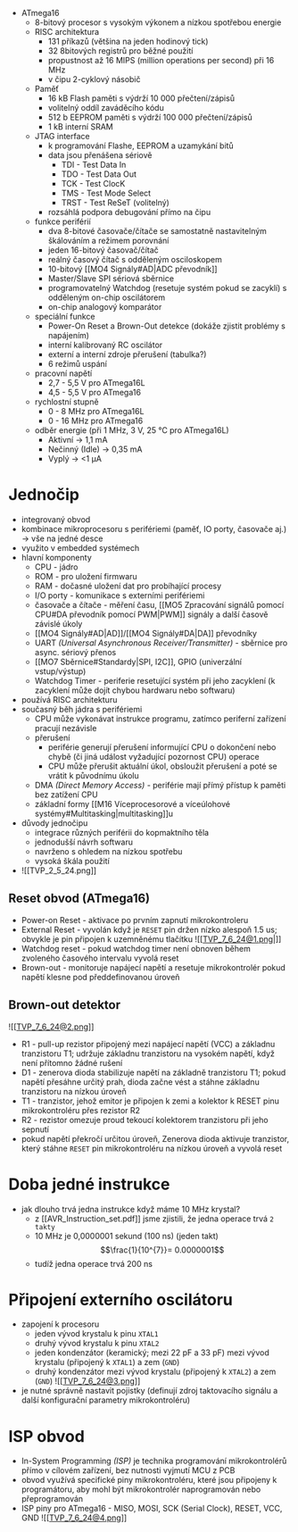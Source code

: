 * ATmega16
	* 8-bitový procesor s vysokým výkonem a nízkou spotřebou energie
	* RISC architektura
		* 131 příkazů (většina na jeden hodinový tick)
		* 32 8bitových registrů pro běžné použití
		* propustnost až 16 MIPS (million operations per second) při 16 MHz
		* v čipu 2-cyklový násobič
	* Paměť
		* 16 kB Flash paměti s výdrží 10 000 přečtení/zápisů
		* volitelný oddíl zaváděcího kódu
		* 512 b EEPROM paměti s výdrží 100 000 přečtení/zápisů
		* 1 kB interní SRAM
	* JTAG interface
		* k programování Flashe, EEPROM a uzamykání bitů
		* data jsou přenášena sériově
			* TDI - Test Data In
			* TDO - Test Data Out
			* TCK - Test ClocK
			* TMS - Test Mode Select
			* TRST - Test ReSeT (volitelný)
		* rozsáhlá podpora debugování přímo na čipu
	* funkce periférií
		* dva 8-bitové časovače/čítače se samostatně nastavitelným škálováním a režimem porovnání
		* jeden 16-bitový časovač/čítač
		* reálný časový čítač s odděleným osciloskopem
		* 10-bitový [[MO4 Signály#AD|ADC převodník]]
		* Master/Slave SPI sériová sběrnice
		* programovatelný Watchdog (resetuje systém pokud se zacyklí) s odděleným on-chip oscilátorem
		* on-chip analogový komparátor
	* speciální funkce
		* Power-On Reset a Brown-Out detekce (dokáže zjistit problémy s napájením)
		* interní kalibrovaný RC oscilátor
		* externí a interní zdroje přerušení (tabulka?)
		* 6 režimů uspání
	* pracovní napětí
		* 2,7 - 5,5 V pro ATmega16L
		* 4,5 - 5,5 V pro ATmega16
	* rychlostní stupně
		* 0 - 8 MHz pro ATmega16L
		* 0 - 16 MHz pro ATmega16
	* odběr energie (při 1 MHz, 3 V, 25 °C pro ATmega16L)
		* Aktivní → 1,1 mA
		* Nečinný (Idle) → 0,35 mA
		* Vyplý → <1 µA
# Jednočip
* integrovaný obvod
* kombinace mikroprocesoru s perifériemi (paměť, IO porty, časovače aj.) → vše na jedné desce
* využito v embedded systémech
* hlavní komponenty
	* CPU - jádro
	* ROM - pro uložení firmwaru
	* RAM - dočasné uložení dat pro probíhající procesy
	* I/O porty - komunikace s externími perifériemi
	* časovače a čítače - měření času, [[MO5 Zpracování signálů pomocí CPU#DA převodník pomocí PWM|PWM]] signály a další časově závislé úkoly
	* [[MO4 Signály#AD|AD]]/[[MO4 Signály#DA|DA]] převodníky
	* UART *(Universal Asynchronous Receiver/Transmitter)* - sběrnice pro async. sériový přenos
	* [[MO7 Sběrnice#Standardy|SPI, I2C]], GPIO (univerzální vstup/výstup)
	* Watchdog Timer - periferie resetující systém při jeho zacyklení (k zacyklení může dojít chybou hardwaru nebo softwaru)
* používá RISC architekturu
* současný běh jádra s perifériemi
	* CPU může vykonávat instrukce programu, zatímco periferní zařízení pracují nezávisle
	* přerušení 
		* periférie generují přerušení informující CPU o dokončení nebo chybě (či jiná událost vyžadující pozornost CPU) operace
		* CPU může přerušit aktuální úkol, obsloužit přerušení a poté se vrátit k původnímu úkolu
	* DMA *(Direct Memory Access)* - periférie mají přímý přístup k paměti bez zatížení CPU
	* základní formy [[M16 Víceprocesorové a víceúlohové systémy#Multitasking|multitasking]]u
* důvody jednočipu
	* integrace různých periférii do kopmaktního těla
	* jednodušší návrh softwaru
	* navrženo s ohledem na nízkou spotřebu
	* vysoká škála použití
* ![[TVP_2_5_24.png]]
## Reset obvod (ATmega16)
* Power-on Reset - aktivace po prvním zapnutí mikrokontroleru
* External Reset - vyvolán když je `RESET` pin držen nízko alespoň 1.5 us; obvykle je pin připojen k uzemněnému tlačítku ![[TVP_7_6_24@1.png|]]
* Watchdog reset - pokud watchdog timer není obnoven během zvoleného časového intervalu vyvolá reset
* Brown-out - monitoruje napájecí napětí a resetuje mikrokontrolér pokud napětí klesne pod předdefinovanou úroveň
## Brown-out detektor
![[TVP_7_6_24@2.png]]
* R1 - pull-up rezistor připojený mezi napájecí napětí (VCC) a základnu tranzistoru T1; udržuje základnu tranzistoru na vysokém napětí, když není přítomno žádné rušení
* D1 - zenerova dioda stabilizuje napětí na základně tranzistoru T1; pokud napětí přesáhne určitý prah, dioda začne vést a stáhne základnu tranzistoru na nízkou úroveň
* T1 - tranzistor, jehož emitor je připojen k zemi a kolektor k RESET pinu mikrokontroléru přes rezistor R2
* R2 - rezistor omezuje proud tekoucí kolektorem tranzistoru při jeho sepnutí
* pokud napětí překročí určitou úroveň, Zenerova dioda aktivuje tranzistor, který stáhne `RESET` pin mikrokontroléru na nízkou úroveň a vyvolá reset
# Doba jedné instrukce
* jak dlouho trvá jedna instrukce když máme 10 MHz krystal?
	* z [[AVR_Instruction_set.pdf]] jsme zjistili, že jedna operace trvá `2 takty`
	* 10 MHz je 0,0000001 sekund (100 ns) (jeden takt) $$\frac{1}{10^{7}}= 0.0000001$$
	* tudíž jedna operace trvá 200 ns
# Připojení externího oscilátoru
* zapojení k procesoru
	* jeden vývod krystalu k pinu `XTAL1`
	* druhý vývod krystalu k pinu `XTAL2`
	* jeden kondenzátor (keramický; mezi 22 pF a 33 pF) mezi vývod krystalu (připojený k `XTAL1`) a zem (`GND`)
	* druhý kondenzátor mezi vývod krystalu (připojený k `XTAL2`) a zem (`GND`)
	![[TVP_7_6_24@3.png]]
* je nutné správně nastavit pojistky (definují zdroj taktovacího signálu a další konfigurační parametry mikrokontroléru)
# ISP obvod
* In-System Programming *(ISP)* je technika programování mikrokontrolérů přímo v cílovém zařízení, bez nutnosti vyjmutí MCU z PCB
* obvod využívá specifické piny mikrokontroléru, které jsou připojeny k programátoru, aby mohl být mikrokontrolér naprogramován nebo přeprogramován
* ISP piny pro ATmega16 - MISO, MOSI, SCK (Serial Clock), RESET, VCC, GND
![[TVP_7_6_24@4.png]]